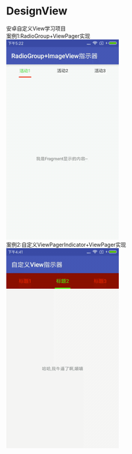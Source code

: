 # DesignView
安卓自定义View学习项目<br>
案例1:RadioGroup+ViewPager实现<br>
![image](https://github.com/crazyzhangxl/DesignView/blob/master/app/screenshots/indicator_1_real.gif)<br>
案例2:自定义ViewPagerIndicator+ViewPager实现<br>
![image](https://github.com/crazyzhangxl/DesignView/blob/master/app/screenshots/indicator_2.gif)<br>
